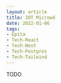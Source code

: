 ```yaml
---
layout: article
title: IOT Microwd
date: 2022-01-06
tags:
- Epita
- Tech-React
- Tech-Nest
- Tech-Postgres
- Tech-Tailwind
---
```


TODO
